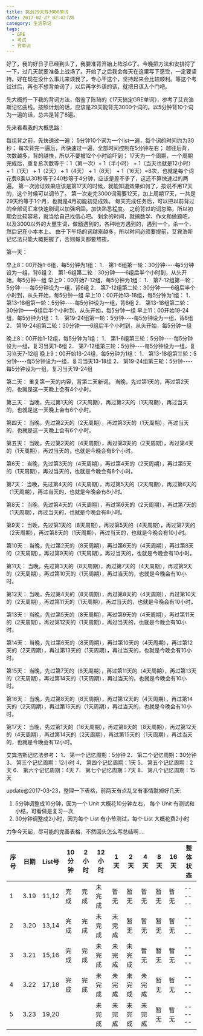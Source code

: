 ```yaml
---
title: 挑战29天背3000单词
date: 2017-02-27 02:42:28
category: 生活杂记
tags:
  - GRE
  - 考试
  - 背单词
---
```


好了，我的好日子已经到头了，我要准背开始上阵杀G了。今晚把方法和安排捋了一下，过几天就要准备上战场了。开始了之后我会每天在这里写下感受，一定要坚持。好在现在没什么事儿来烦我了，专心干这个，坚持起来会比较顺利。等这个考试过后，再也不想背单词了，以后再学外语的话，就把日语入个门吧。

<!--more-->

先大概捋一下我的背词方法，借鉴了陈琦的《17天搞定GRE单词》，参考了艾宾浩斯记忆曲线。按照计划的话，应该是29天能背完3000个词的。以5分钟背10个词为一遍的话，总共是背了8遍。

先来看看我的大概思路：

每组背之前，先快速过一遍；
5分钟10个词为一个list一遍，每个词的时间约为30秒；
每次背完一遍后，再快速过一遍，全部时间控制在5分钟左右；
越往后背，次数越多，背的越快，所以不要被12个小时给吓到；
17天为一个周期，一个周期完成后，重复总次数等于：1（第一次）+ 1（半小时） + 1（当天也就是12小时）+ 1（1天） + 1（2天） + 1（4天） + 1（8天） + 1（16天）=8次，也就是每个词花费8乘以30秒等于240秒等于4分钟，应该是差不多了，这还不算快速过的两遍。
第一次验证效果应该是第17天的时候，就能知道效果如何了，按说不用17天的，这个时候可以调节了。
第一次走完3000词需要12天，加上周期17天，一共是29天约等于1个月，也就是4月初能初见成效。
每天完成任务后，可以把以前背过的全部词汇来快速刷词以加强巩固，加快熟悉程度。
之前背过的词忽略，所以初期会比较容易，就当给自己找信心吧。
剩余的时间，就搞数学、作文和做题吧，以及3000以外的大量生词，做题遇到的，各种地方遇到的，遇到一个，杀一个，然后记在小本本上。
由于下午场的词越来越多，所以时间必须要提前，艾宾浩斯记忆法只能大概把握了，否则每天都要熬夜。

第一天：

早上8：00开始1-6组，每5分钟为1组：
1． 第1-6组第一轮：30分钟----每5分钟设为一组，背6组
2． 第1-6组第二轮：30分钟——6组后半个小时到，从头开始，每5分钟一组
早上9：00开始7-12组，每5分钟为1组：
1． 第7-12组第一轮：5分钟----每5分钟设为一组，背6组
2． 第7-12组第二轮：30分钟——6组后半个小时到，从头开始，每5分钟一组
早上10：00开始13-18组，每5分钟为1组：
1． 第13-18组第一轮：5分钟----每5分钟设为一组，背6组
2． 第13-18组第二轮：30分钟——6组后半个小时到，从头开始，每5分钟一组
早上11：00开始19-24组，每5分钟为1组：
1． 第19-24组第一轮：5分钟----每5分钟设为一组，背6组
2． 第19-24组第二轮：30分钟——6组后半个小时到，从头开始，每5分钟一组

晚上8：00开始1-12组，每5分钟为1组：
1． 第1-6组第三轮：5分钟----每5分钟设为一组，复习当天1-6组
2． 第7-12组第三轮：5分钟----每5分钟设为一组，复习当天7-12组
晚上9：00开始13-24组，每5分钟为1组：
1． 第13-18组第三轮：5分钟----每5分钟设为一组，复习当天13-18组
2． 第19-24组第三轮：5分钟----每5分钟设为一组，复习当天19-24组

第二天：
重复第一天的内容，背第二天新词。
当晚，先过第1天的，再过第2天的，也就是这一天晚上会有4个小时。

第三天：
当晚，先过第1天的（2天周期），再过第2天的（1天周期），再过当天的，也就是这一天晚上会有6个小时。

第四天：
当晚，先过第2天的（2天周期），再过第3天的（1天周期），再过当天的，也就是这一天晚上会有6个小时。

第五天：
当晚，先过第2天的（4天周期），再过第3天的（2天周期），再过第4天的（1天周期），再过当天的，也就是今晚会有8个小时。

第6天：
当晚，先过第3天的（4天周期），再过第4天的（2天周期），再过第5天的（1天周期），再过当天的，也就是今晚会有8个小时。

第7天：
当晚，先过第4天的（4天周期），再过第5天的（2天周期），再过第6天的（1天周期），再过当天的，也就是今晚会有8小时。

第8天：
当晚，先过第4天的（4天周期），再过第6天的（2天周期），再过第7天的（1天周期），再过当天的，也就是今晚会有8小时。

第9天：
当晚，先过第1天的（8天周期），再过第5天的（4天周期），再过第7天的（2天周期），再过第8天的（1天周期），再过当天的，也就是今晚会有10小时。

第10天：
当晚，先过第2天的（8天周期），再过第6天的（4天周期），再过第8天的（2天周期），再过第9天的（1天周期），再过当天的，也就是今晚会有10小时。

第11天：
当晚，先过第3天的（8天周期），再过第7天的（4天周期），再过第9天的（2天周期），再过第10天的（1天周期），再过当天的，也就是今晚会有10小时。

第12天：
当晚，先过第4天的（8天周期），再过第8天的（4天周期），再过第10天的（2天周期），再过第11天的（1天周期），再过当天的，也就是今晚会有10小时。

第13天：
当晚，先过第5天的（8天周期），再过第9天的（4天周期），再过第11天的（2天周期），再过第12天的（1天周期），再过当天的，也就是今晚会有10小时。

第14天：
当晚，先过第6天的（8天周期），再过第10天的（4天周期），再过第12天的（2天周期），再过第13天的（1天周期），再过当天的，也就是今晚会有10小时。


第15天：
当晚，先过第7天的（8天周期），再过第11天的（4天周期），再过第13天的（2天周期），再过第14天的（1天周期），再过当天的，也就是今晚会有10小时。

第16天：
当晚，先过第8天的（8天周期），再过第12天的（4天周期），再过第14天的（2天周期），再过第15天的（1天周期），再过当天的，也就是今晚会有10小时。

第17天：
当晚，先过第1天的（16天周期），再过第8天的（8天周期），再过第12天的（4天周期），再过第14天的（2天周期），再过第15天的（1天周期），再过当天的，也就是今晚会有12小时。

艾宾浩斯记忆法参考：
1． 第一个记忆周期：5分钟
2． 第二个记忆周期：30分钟
3． 第三个记忆周期：12小时
4． 第四个记忆周期：1天
5． 第五个记忆周期：2天
6． 第六个记忆周期：4天
7． 第七个记忆周期：7天
8． 第八个记忆周期：15天

update@2017-03-23，整理一下表格，前两天有点乱又有事情耽搁好几天:
1.  5分钟调整成10分钟，因为一个 Unit 大概花10分钟左右， 每个 Unit 有测试和小结，可看做是复习一次
2.  30分钟调整成2小时，因为每个 List 有小节测试，每个 List 大概花费2小时

力争今天起，尽可能的完善表格，不然回头怎么写总结啊....


序号 | 日期  |  List号 | 10分钟 | 2小时 | 12小时 | 1天 | 2天 | 4天 | 8天 | 16天| 整体状态
------- | ------|-------|------|------ |------|------|------|------|------|------|------
1 | 3.19  |  11,12 |  完成 | 完成 | 未完成 | 暂无 | 暂无 | 暂无 | 暂无 | 暂无|------
2 | 3.20  |  13,14 |  完成 | 完成 | 未完成 | 未完成 | 暂无 | 暂无 | 暂无 | 暂无|------
3 | 3.21  |  15,16 |  完成 | 完成 | 未完成 | 未完成 | 未完成 | 暂无 | 暂无 | 暂无|------
4 | 3.22  |  17,18 |  完成 | 完成 | 未完成 | 未完成 | 未完成 | 未完成 | 暂无 | 暂无|------
5 | 3.23  |  19,20 |   |  | 未完成 | 未完成 | 未完成 | 未完成 | 暂无 | 暂无|------
